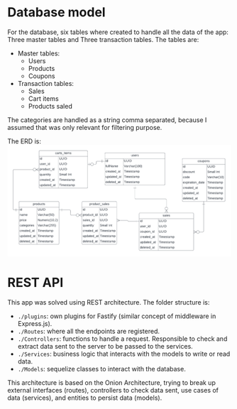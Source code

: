 # Database model
For the database, six tables where created to handle all the data of the app: Three master tables and Three transaction tables. The tables are:
  * Master tables:
    - Users
    - Products
    - Coupons
  * Transaction tables:
    - Sales
    - Cart items
    - Products saled

The categories are handled as a string comma separated, because I assumed that was only relevant for filtering purpose.

The ERD is:
![Physical ERD](./Meridian_test.png)

# REST API
This app was solved using REST architecture. The folder structure is:
  * `./plugins`: own plugins for Fastify (similar concept of middleware in Express.js).
  * `./Routes`: where all the endpoints are registered. 
  * `./Controllers`: functions to handle a request. Responsible to check and extract data sent to the server to be passed to the services.
  * `./Services`: business logic that interacts with the models to write or read data.
  * `./Models`: sequelize classes to interact with the database.

This architecture is based on the Onion Architecture, trying to break up external interfaces (routes), controllers to check data sent, use cases of data (services), and entities to persist data (models).